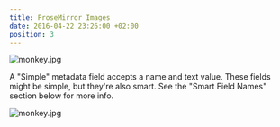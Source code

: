 ```yaml
---
title: ProseMirror Images
date: 2016-04-22 23:26:00 +02:00
position: 3
---
```


![monkey.jpg](/uploads/monkey.jpg)

A "Simple" metadata field accepts a name and text value. These fields might be simple, but they're also smart. See the "Smart Field Names" section below for more info.

![monkey.jpg](/uploads/monkey.jpg)